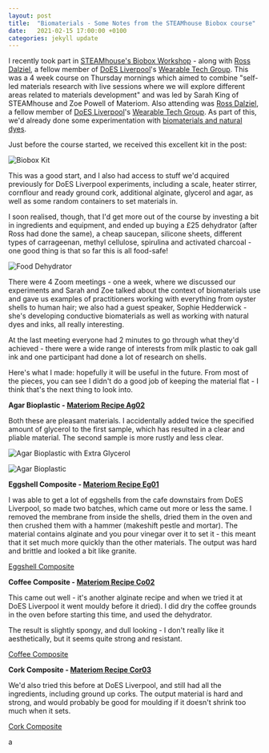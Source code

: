 ```yaml
---
layout: post
title:  "Biomaterials - Some Notes from the STEAMhouse Biobox course"
date:   2021-02-15 17:00:00 +0100
categories: jekyll update
---
```

I recently took part in [STEAMhouse's Biobox Workshop](https://steamhouse.org.uk/events/biobox-workshop/) - along with [Ross Dalziel](https://cheapjack.github.io/), a fellow member of [DoES Liverpool](https://doesliverpool.com/)'s [Wearable Tech Group](https://doesliverpool.github.io/Wearables/). This was a 4 week course on Thursday mornings which aimed to combine "self-led materials research with live sessions where we will explore different areas related to materials development" and was led by Sarah King of STEAMhouse and Zoe Powell of Materiom. Also attending was [Ross Dalziel](https://cheapjack.github.io/), a fellow member of [DoES Liverpool](https://doesliverpool.com/)'s [Wearable Tech Group](https://doesliverpool.github.io/Wearables/). As part of this, we'd already done some experimentation with [biomaterials and natural dyes](https://github.com/DoESLiverpool/Wearables/wiki/Bio-Materials).

Just before the course started, we received this excellent kit in the post:

![Biobox Kit](https://jackiepease.github.io/assets/biobox/contents_of_kit.jpg?raw=true)

This was a good start, and I also had access to stuff we'd acquired previously for DoES Liverpool experiments, including a scale, heater stirrer, cornflour and ready ground cork, additional alginate, glycerol and agar, as well as some random containers to set materials in.

I soon realised, though, that I'd get more out of the course by investing a bit in ingredients and equipment, and ended up buying a £25 dehydrator (after Ross had done the same), a cheap saucepan, silicone sheets, different types of carrageenan, methyl cellulose, spirulina and activated charcoal - one good thing is that so far this is all food-safe!

![Food Dehydrator](https://jackiepease.github.io/assets/biobox/dehydrator.jpg?raw=true)

There were 4 Zoom meetings - one a week, where we discussed our experiments and Sarah and Zoe talked about the context of biomaterials use and gave us examples of practitioners working with everything from oyster shells to human hair; we also had a guest speaker, Sophie Hedderwick - she's developing conductive biomaterials as well as working with natural dyes and inks, all really interesting.

At the last meeting everyone had 2 minutes to go through what they'd achieved - there were a wide range of interests from milk plastic to oak gall ink and one participant had done a lot of research on shells.

Here's what I made: hopefully it will be useful in the future. From most of the pieces, you can see I didn't do a good job of keeping the material flat - I think that's the next thing to look into.

**Agar Bioplastic - [Materiom Recipe Ag02](https://materiom.org/recipe/41)**

Both these are pleasant materials. I accidentally added twice the specified amount of glycerol to the first sample, which has resulted in a clear and pliable material. The second sample is more rustly and less clear.

![Agar Bioplastic with Extra Glycerol](https://jackiepease.github.io/assets/biobox/agar_plastic_more_glycerol.jpg?raw=true)

![Agar Bioplastic](https://jackiepease.github.io/assets/biobox/agar_plastic.jpg?raw=true)

**Eggshell Composite - [Materiom Recipe Eg01](https://materiom.org/recipe/60)**

I was able to get a lot of eggshells from the cafe downstairs from DoES Liverpool, so made two batches, which came out more or less the same. I removed the membrane from inside the shells, dried them in the oven and then crushed them with a hammer (makeshift pestle and mortar). The material contains alginate and you pour vinegar over it to set it - this meant that it set much more quickly than the other materials. The output was hard and brittle and looked a bit like granite.

[Eggshell Composite](https://jackiepease.github.io/assets/biobox/egg_shell.jpg?raw=true)

**Coffee Composite - [Materiom Recipe Co02](https://materiom.org/recipe/171)**

This came out well - it's another alginate recipe and when we tried it at DoES Liverpool it went mouldy before it dried). I did dry the coffee grounds in the oven before starting this time, and used the dehydrator.

The result is slightly spongy, and dull looking - I don't really like it aesthetically, but it seems quite strong and resistant.

[Coffee Composite](https://jackiepease.github.io/assets/biobox/coffee_composite.jpg?raw=true)

**Cork Composite - [Materiom Recipe Cor03](https://materiom.org/recipe/40)**

We'd also tried this before at DoES Liverpool, and still had all the ingredients, including ground up corks. The output material is hard and strong, and would probably be good for moulding if it doesn't shrink too much when it sets.

[Cork Composite](https://jackiepease.github.io/assets/biobox/coffee_composite.jpg?raw=true)

a
